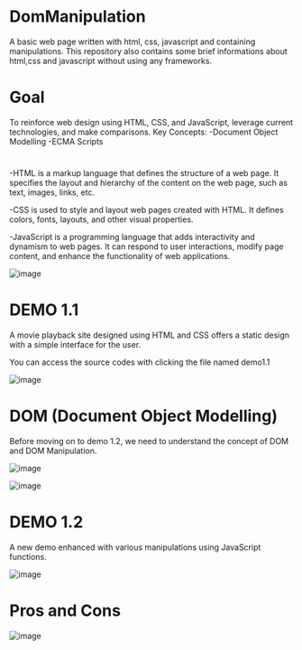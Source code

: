 # DomManipulation
A basic web page written with html, css, javascript and containing manipulations. This repository also contains some brief informations about html,css and javascript without using any frameworks.

# Goal
To reinforce web design using HTML, CSS, and JavaScript, leverage current technologies, and make comparisons.
Key Concepts:
-Document Object Modelling
-ECMA Scripts

#
-HTML is a markup language that defines the structure of a web page. It specifies the layout and hierarchy of the content on the web page, such as text, images, links, etc.

-CSS is used to style and layout web pages created with HTML. It defines colors, fonts, layouts, and other visual properties.

-JavaScript is a programming language that adds interactivity and dynamism to web pages. It can respond to user interactions, modify page content, and enhance the functionality of web applications.

![image](https://github.com/user-attachments/assets/1597a409-627b-47ce-9ec5-b1e774da16af)

# DEMO 1.1

A movie playback site designed using HTML and CSS offers a static design with a simple interface for the user.

You can access the source codes with clicking the file named demo1.1

![image](https://github.com/user-attachments/assets/7aa7e703-46ac-4118-9faa-55ab2668575c)


# DOM (Document Object Modelling)

Before moving on to demo 1.2, we need to understand the concept of DOM and DOM Manipulation.


![image](https://github.com/user-attachments/assets/903c1b5e-d9c9-4f72-880c-57d09a2f833a)


![image](https://github.com/user-attachments/assets/445d7aed-beda-48cc-a964-c0c555e8a1fc)

# DEMO 1.2

A new demo enhanced with various manipulations using JavaScript functions.


![image](https://github.com/user-attachments/assets/3e20c783-4fac-44de-bb40-42e269a6b908)



# Pros and Cons 

![image](https://github.com/user-attachments/assets/d8ef78c5-b943-4a03-90b4-aaa87a407838)

